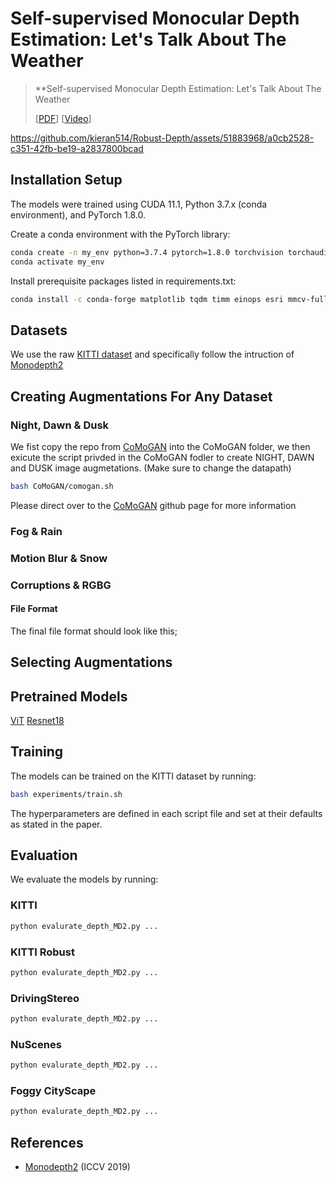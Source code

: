 # Self-supervised Monocular Depth Estimation: Let's Talk About The Weather


 >**Self-supervised Monocular Depth Estimation: Let's Talk About The Weather
 >
 >[[PDF](LINK)] [[Video](LINK)]





https://github.com/kieran514/Robust-Depth/assets/51883968/a0cb2528-c351-42fb-be19-a2837800bcad



## Installation Setup

The models were trained using CUDA 11.1, Python 3.7.x (conda environment), and PyTorch 1.8.0.

Create a conda environment with the PyTorch library:

```bash
conda create -n my_env python=3.7.4 pytorch=1.8.0 torchvision torchaudio cudatoolkit=11.1 -c pytorch -c nvidia
conda activate my_env
```

Install prerequisite packages listed in requirements.txt:

```bash
conda install -c conda-forge matplotlib tqdm timm einops esri mmcv-full esri mmsegmentation
```

## Datasets

We use the raw [KITTI dataset](http://www.cvlibs.net/download.php?file=raw_data_downloader.zip) and specifically follow the intruction of [Monodepth2](https://github.com/nianticlabs/monodepth2)

## Creating Augmentations For Any Dataset

### Night, Dawn & Dusk
We fist copy the repo from [CoMoGAN](https://github.com/astra-vision/CoMoGAN) into the CoMoGAN folder, we then exicute the script privded in the CoMoGAN fodler to create NIGHT, DAWN and DUSK image augmetations. (Make sure to change the datapath)
```bash
bash CoMoGAN/comogan.sh 
```
Please direct over to the [CoMoGAN](https://github.com/astra-vision/CoMoGAN) github page for more information

### Fog & Rain



### Motion Blur & Snow

### Corruptions & RGBG

#### File Format
The final file format should look like this;


## Selecting Augmentations

## Pretrained Models

[ViT](https://drive.google.com/drive/folders/1oKT2oAPp-7altFTvPKR2d7FdgXN9xMG3?usp=sharing)
[Resnet18](https://drive.google.com/drive/folders/1QSHZjOk6Ufw52BGjJmuxV7PJQNisH5Kk?usp=sharing)

## Training

The models can be trained on the KITTI dataset by running: 

```bash
bash experiments/train.sh
```

The hyperparameters are defined in each script file and set at their defaults as stated in the paper.


## Evaluation
We evaluate the models by running:


### KITTI 

```bash
python evalurate_depth_MD2.py ...
```

### KITTI Robust

```bash
python evalurate_depth_MD2.py ...
```

### DrivingStereo 

```bash
python evalurate_depth_MD2.py ...
```

### NuScenes 

```bash
python evalurate_depth_MD2.py ...
```

### Foggy CityScape 

```bash
python evalurate_depth_MD2.py ...
```


## References

* [Monodepth2](https://github.com/nianticlabs/monodepth2) (ICCV 2019)


